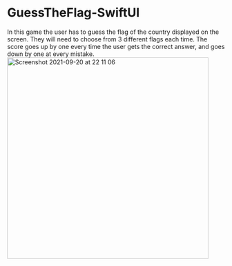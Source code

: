 # GuessTheFlag-SwiftUI
In this game the user has to guess the flag of the country displayed on the screen. They will need to choose from 3 different flags each time. The score goes up by one every time the user gets the correct answer, and goes down by one at every mistake.
<img width="466" alt="Screenshot 2021-09-20 at 22 11 06" src="https://user-images.githubusercontent.com/88374940/134027669-b5198d83-4d1c-447c-bd0b-64aca369ce22.png">
